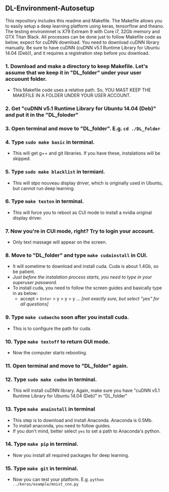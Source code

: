 ## DL-Environment-Autosetup
This repository includes this readme and Makefile.  The Makefile allows you to easily setup a deep learning platform using keras, tensorflow and theano.  The testing environmnet is X79 Extream 9 with Core i7, 32Gb memory and GTX Titan Black.  All processes can be done just to follow Makefile code as below, expect for cuDNN download.  You need to download cuDNN library manually.  Be sure to have cuDNN (cuDNN v5.1 Runtime Library for Ubuntu 14.04 (Deb)), and it requires a registration step before you download.


### 1. Download and make a directory to keep Makefile.  Let's assume that we keep it in "DL_folder" under your user accuount folder.

  - This Makefile code uses a relative path.  So, YOU MAST KEEP THE MAKEFILE IN A FOLDER UNDER YOUR USER ACCOUNT. 

### 2. Get "cuDNN v5.1 Runtime Library for Ubuntu 14.04 (Deb)" and put it in the "DL_foloder"

### 3. Open terminal and move to "DL_folder". E.g. ```cd ./DL_folder```

### 4. Type ```sudo make basic``` in terminal.

  - This will get g++ and git libraries.  If you have these, instalations will be skipped.

### 5. Type ```sudo make blacklist``` in termianl.

  - This will stpo nouveau display driver, which is originally used in Ubuntu, but cannot run deep learning.
  
### 6. Type ```make texton``` in terminal.

  - This will force you to reboot as CUI mode to install a nvidia original display driver.
  
  
### 7. Now you're in CUI mode, right?  Try to login your account.

  - Only text massage will appear on the screen.

### 8. Move to "DL_folder" and type ```make cudainstall``` in CUI.

  - It will sometime to download and install cuda.  Cuda is about 1.4Gb, so be patient.
  - *Just before the instalation process starts, you need to type in your superuser password.*
  - To install cuda, you need to follow the screen guides and basically type in as below:
    -   accept   >   ```Enter```   >   y   >   y   >   y   ...            *[not exactly sure, but select "yes" for all questions]*

### 9. Type ```make cudaecho``` soon after you install cuda.

  - This is to configure the path for cuda.

### 10. Type ```make textoff``` to return GUI mode.

  - Now the computer starts rebooting.
  
### 11. Open terminal and move to "DL_folder" again.

### 12. Type ```sudo make cudnn``` in terminal.

  - This will install cuDNN library.  Again, make sure you have "cuDNN v5.1 Runtime Library for Ubuntu 14.04 (Deb)" in "DL_folder"

### 13. Type ```make anainstall``` in terminal

  - This step is to download and install Anaconda.  Anaconda is 0.5Mb.
  - To install anaconda, you need to follow guides.
  - If you don't mind, better select ```yes``` to set a path to Anaconda's python.

### 14. Type ```make pip``` in terminal.

  - Now you install all required packages for deep learning.


### 15. Type ```make git``` in terminal.

  - Now you can test your platform. E.g. ```python ../keras/example/mnist_cnn.py```


